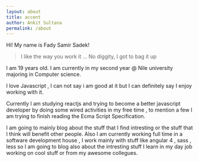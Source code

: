 ```yaml
---
layout: about
title: accent
author: Ankit Sultana
permalink: /about
---
```


Hi! My name is Fady Samir Sadek!

>I like the way you work it ... No diggity, I got to bag it up

I am 19 years old. I am currently in my second year @ Nile university majoring in Computer science.

I love Javascript , I can not say i am good at it but I can definitely say I enjoy working with it.

Currently I am studying reactjs and trying to become a better javascript developer by doing some wired activities in my free time , to mention a few I am trying to finish reading the Ecma Script Specification.

I am going to mainly blog about the stuff that I find intresting or the stuff that I think will benefit other people. Also I am currently working full time in a software development house , I work mainly with stuff like angular 4 , sass , less so I am going to blog also about the intresting stuff I learn in my day job working on cool stuff or from my awesome collegues.
